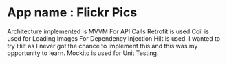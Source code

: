 # App name : Flickr Pics
Architecture implemented is MVVM
For API Calls Retrofit is used
Coil is used for Loading Images
For Dependency Injection Hilt is used. I wanted to try Hilt as I never got the chance to implement this and this was my opportunity to learn.
Mockito is used for Unit Testing.
